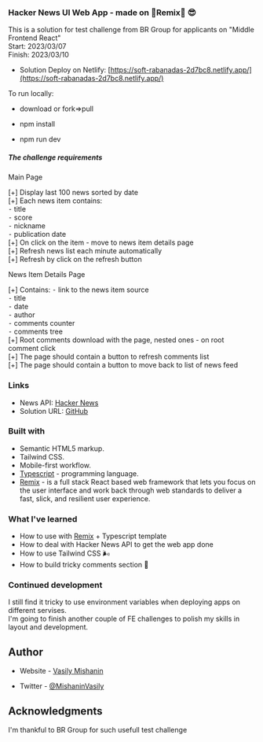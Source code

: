### Hacker News UI Web App - made on 📀Remix📀 😎

This is a solution for test challenge from BR Group for applicants on "Middle Frontend React"  
Start: 2023/03/07  
Finish: 2023/03/10

- Solution Deploy on Netlify: [https://soft-rabanadas-2d7bc8.netlify.app/](https://soft-rabanadas-2d7bc8.netlify.app/)

To run locally:

- download or fork=>pull

- npm install

- npm run dev

##### The challenge requirements

Main Page

[+] Display last 100 news sorted by date  
[+] Each news item contains:  
⁃ title  
⁃ score  
⁃ nickname  
⁃ publication date  
[+] On click on the item - move to news item details page  
[+] Refresh news list each minute automatically  
[+] Refresh by click on the refresh button

News Item Details Page

[+] Contains:
⁃ link to the news item source  
⁃ title  
⁃ date  
⁃ author  
⁃ comments counter  
⁃ comments tree  
[+] Root comments download with the page, nested ones - on root comment click  
[+] The page should contain a button to refresh comments list  
[+] The page should contain a button to move back to list of news feed

### Links

- News API: [Hacker News](https://github.com/HackerNews/API)
- Solution URL: [GitHub](https://github.com/vasily-mishanin/hacker-news-ui)

### Built with

- Semantic HTML5 markup.
- Tailwind CSS.
- Mobile-first workflow.
- [Typescript](https://www.typescriptlang.org/) - programming language.
- [Remix](https://remix.run/) - is a full stack React based web framework that lets you focus on the user interface and work back through web standards to deliver a fast, slick, and resilient user experience.

### What I've learned

- How to use with [Remix](https://remix.run/) + Typescript template
- How to deal with Hacker News API to get the web app done
- How to use Tailwind CSS 🌬️
- How to build tricky comments section 💬

### Continued development

I still find it tricky to use environment variables when deploying apps on different servises.  
I'm going to finish another couple of FE challenges to polish my skills in layout and development.

## Author

- Website - [Vasily Mishanin](https://www.vasmish.com)

- Twitter - [@MishaninVasily](https://twitter.com/MishaninVasily)

## Acknowledgments

I'm thankful to BR Group for such usefull test challenge
